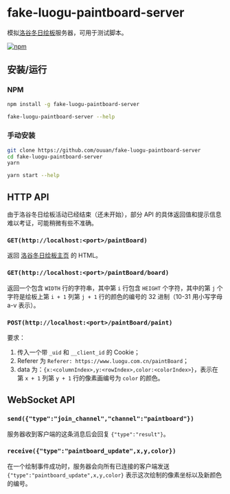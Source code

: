 # fake-luogu-paintboard-server

模拟[洛谷冬日绘板](https://www.luogu.com.cn/paintBoard)服务器，可用于测试脚本。

[![npm](https://img.shields.io/npm/v/fake-luogu-paintboard-server)](https://www.npmjs.com/package/fake-luogu-paintboard-server)

## 安装/运行

### NPM

```sh
npm install -g fake-luogu-paintboard-server
```

```sh
fake-luogu-paintboard-server --help
```

### 手动安装

```sh
git clone https://github.com/ouuan/fake-luogu-paintboard-server
cd fake-luogu-paintboard-server
yarn
```

```sh
yarn start --help
```

## HTTP API

由于洛谷冬日绘板活动已经结束（还未开始），部分 API 的具体返回值和提示信息难以考证，可能稍微有些不准确。

### `GET(http://localhost:<port>/paintBoard)`

返回 [洛谷冬日绘板主页](https://www.luogu.com.cn/paintBoard) 的 HTML。

### `GET(http://localhost:<port>/paintBoard/board)`

返回一个包含 `WIDTH` 行的字符串，其中第 `i` 行包含 `HEIGHT` 个字符，其中的第 `j` 个字符是绘板上第 `i + 1` 列第 `j + 1` 行的颜色的编号的 32 进制（10-31 用小写字母 a-v 表示）。

### `POST(http://localhost:<port>/paintBoard/paint)`

要求：

1.  传入一个带 `_uid` 和 `__client_id` 的 Cookie；
2.  Referer 为 `Referer: https://www.luogu.com.cn/paintBoard`；
3.  data 为：`{x:<columnIndex>,y:<rowIndex>,color:<colorIndex>}`，表示在第 `x + 1` 列第 `y + 1` 行的像素画编号为 `color` 的颜色。

## WebSocket API

### `send({"type":"join_channel","channel":"paintboard"})`

服务器收到客户端的这条消息后会回复 `{"type":"result"}`。

### `receive({"type":"paintboard_update",x,y,color})`

在一个绘制事件成功时，服务器会向所有已连接的客户端发送 `{"type":"paintboard_update",x,y,color}` 表示这次绘制的像素坐标以及新颜色的编号。
